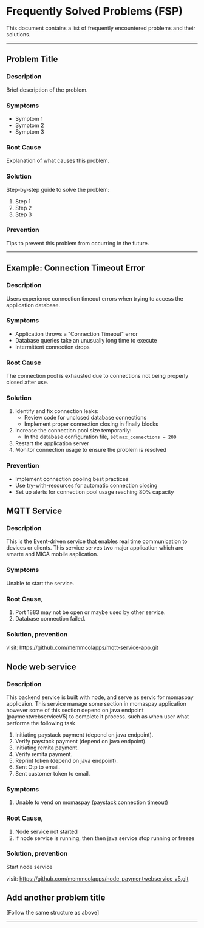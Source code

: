 # Frequently Solved Problems (FSP)

This document contains a list of frequently encountered problems and their solutions.

---

## Problem Title

### Description

Brief description of the problem.

### Symptoms

- Symptom 1
- Symptom 2
- Symptom 3

### Root Cause

Explanation of what causes this problem.

### Solution

Step-by-step guide to solve the problem:

1. Step 1
2. Step 2
3. Step 3

### Prevention

Tips to prevent this problem from occurring in the future.

---

## Example: Connection Timeout Error

### Description

Users experience connection timeout errors when trying to access the application database.

### Symptoms

- Application throws a "Connection Timeout" error
- Database queries take an unusually long time to execute
- Intermittent connection drops

### Root Cause

The connection pool is exhausted due to connections not being properly closed after use.

### Solution

1. Identify and fix connection leaks:
   - Review code for unclosed database connections
   - Implement proper connection closing in finally blocks
2. Increase the connection pool size temporarily:
   - In the database configuration file, set `max_connections = 200`
3. Restart the application server
4. Monitor connection usage to ensure the problem is resolved

### Prevention

- Implement connection pooling best practices
- Use try-with-resources for automatic connection closing
- Set up alerts for connection pool usage reaching 80% capacity

## MQTT Service

### Description
This is the Event-driven service that enables real time communication to devices or clients.
This service serves two major application which are smarte and MICA mobile aaplication.

### Symptoms
Unable to start the service.

### Root Cause, 
1. Port 1883 may not be open or maybe used by other service.
2. Database connection failed.
### Solution, prevention
visit: https://github.com/memmcolapps/mqtt-service-app.git

## Node web service

### Description
This backend service is built with node, and serve as servic for momaspay applicaion. 
This service manage some section in momaspay application however some of this section depend on java endpoint (paymentwebserviceV5) to complete it process. such as when user what performa the following task
1. Initiating paystack payment (depend on java endpoint).
2. Verify paystack payment (depend on java endpoint).
3. Initiating remita payment.
4. Verify remita payment.
5. Reprint token (depend on java endpoint).
6. Sent Otp to email.
7. Sent customer token to email.

### Symptoms
1. Unable to vend on momaspay (paystack connection timeout)

### Root Cause, 
1. Node service not started
2. If node service is running, then then java service stop running or freeze
### Solution, prevention
Start node service

visit: https://github.com/memmcolapps/node_paymentwebservice_v5.git

## Add another problem title
[Follow the same structure as above]

---
